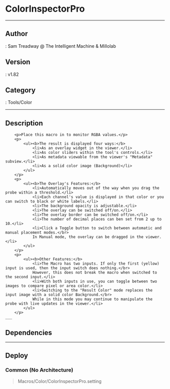 # ColorInspectorPro
___

## Author
 : Sam Treadway @ The Intelligent Machine & Millolab

## Version
 : v1.82

## Category
 : Tools/Color
___

## Description
		<p>Place this macro in to monitor RGBA values.</p>
		<p>
			<ul><b>The result is displayed four ways:</b>
				<li>As an overlay widget in the viewer.</li>
				<li>As color sliders within the tool's controls.</li>
				<li>As metadata viewable from the viewer's "Metadata" subview.</li>
				<li>As a solid color image (Background)</li>
			</ul>
		</p>
		<p>
			<ul><b>The Overlay's Features:</b>
				<li>Automatically moves out of the way when you drag the probe within a threshold.</li>
				<li>Each channel's value is displayed in that color or you can switch to black or white labels.</li>
				<li>The background opacity is adjustable.</li>
				<li>The overlay can be switched off/on.</li>
				<li>The overlay border can be switched off/on.</li>
				<li>The number of decimal places can ben set from 2 up to 10.</li>
				<li>Click a Toggle button to switch between automatic and manual placement modes.</br>
				In Manual mode, the overlay can be dragged in the viewer.</li>
			</ul>
		</p>
		<p>
			<ul><b>Other Features:</b>
				<li>The Macro has two inputs. If only the first (yellow) input is used, then the input switch does nothing.</br>
				However, this does not break the macro when switched to the second input.</li>
				<li>With both inputs in use, you can toggle between two images to compare pixel or area color.</li>
				<li>Switching to the "Result Color" mode replaces the input image with a solid color Background.</br>
				While in this mode you may continue to manipulate the probe with live updates in the viewer.</li>
			</ul>
		</p>
	___

## Dependencies


___

## Deploy

### Common (No Architecture)

> Macros/Color/ColorInspectorPro.setting  

